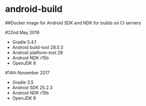 # android-build
##Docker image for Android SDK and NDK for builds on CI servers

#22nd May 2019
- Gradle 5.4.1
- Android build-tool 28.0.3
- Android platform-tool 28
- Android NDK r15b
- OpenJDK 8

#14th November 2017
- Gradle 3.5
- Android SDK 25.2.3
- Android NDK r15b
- OpenJDK 8
